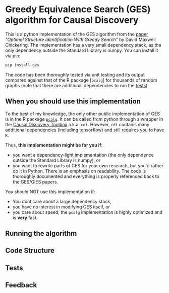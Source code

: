 # Greedy Equivalence Search (GES) algorithm for Causal Discovery

This is a python implementation of the GES algorithm from the [paper](https://www.jmlr.org/papers/volume3/chickering02b/chickering02b.pdf) *"Optimal Structure Identification With Greedy Search"* by David Maxwell Chickering. The implementation has a very small dependency stack, as the only dependency outside the Standard Library is numpy. You can install it via pip:

```bash
pip install ges
```
The code has been thoroughly tested via unit testing and its output compared against that of the R package [`pcalg`] for thousands of random graphs
(note that there are additional dependencies to run the [tests](#tests)).

## When you should use this implementation

To the best of my knowledge, the only other public implementation of GES is in the R package [`pcalg`](https://www.rdocumentation.org/packages/pcalg/versions/2.7-1). It can be called from python through a wrapper in the [Causal Discovery Toolbox](https://github.com/FenTechSolutions/CausalDiscoveryToolbox) a.k.a. `cdt`. However, `cdt` contains many additional dependencies (including tensorflow) and still requires you to have `R`.

Thus, **this implementation might be for you if**:

- you want a dependency-light implementation (the only dependence outside the Standard Library is numpy), or
- you want to rewrite parts of GES for your own research, but you'd rather do it in Python. There is an emphasis on readability. The code is thoroughly documented and everything is properly referenced back to the GES/GIES papers.

You should NOT use this implementation if:

- You dont care about a large dependency stack,
- you have no interest in modifying GES itself, or
- you care about speed; the `pcalg` implementation is highly optimized and is **very** fast.

## Running the algorithm

## Code Structure

## Tests

## Feedback
